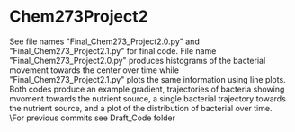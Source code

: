 # Chem273Project2
See file names "Final_Chem273_Project2.0.py" and "Final_Chem273_Project2.1.py" for final code. File name "Final_Chem273_Project2.0.py" produces histograms of the bacterial movement towards the center over time while "Final_Chem273_Project2.1.py" plots the same information using line plots. Both codes produce an example gradient, trajectories of bacteria showing mvoment towards the nutrient source, a single bacterial trajectory towards the nutrient source, and a plot of the distribution of bacterial over time.\
\For previous commits see Draft_Code folder
